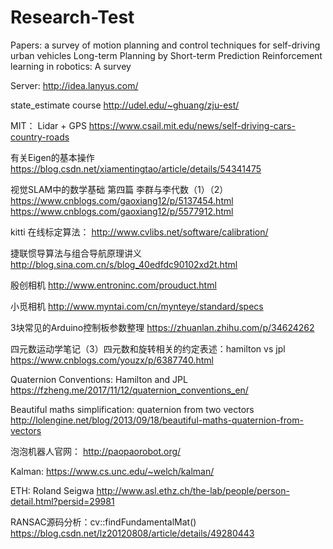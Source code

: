 # Research-Test

Papers:
a survey of motion planning and control techniques for self-driving urban vehicles
Long-term Planning by Short-term Prediction
Reinforcement learning in robotics: A survey

Server:
http://idea.lanyus.com/

state_estimate course
http://udel.edu/~ghuang/zju-est/

MIT： Lidar + GPS
https://www.csail.mit.edu/news/self-driving-cars-country-roads

有关Eigen的基本操作
https://blog.csdn.net/xiamentingtao/article/details/54341475

视觉SLAM中的数学基础 第四篇 李群与李代数（1）（2）
https://www.cnblogs.com/gaoxiang12/p/5137454.html
https://www.cnblogs.com/gaoxiang12/p/5577912.html

kitti 在线标定算法：
http://www.cvlibs.net/software/calibration/

捷联惯导算法与组合导航原理讲义
http://blog.sina.com.cn/s/blog_40edfdc90102xd2t.html

殷创相机
http://www.entroninc.com/prouduct.html

小觅相机
http://www.myntai.com/cn/mynteye/standard/specs

3块常见的Arduino控制板参数整理
https://zhuanlan.zhihu.com/p/34624262

四元数运动学笔记（3）四元数和旋转相关的约定表述：hamilton vs jpl
https://www.cnblogs.com/youzx/p/6387740.html

Quaternion Conventions: Hamilton and JPL
https://fzheng.me/2017/11/12/quaternion_conventions_en/

Beautiful maths simplification: quaternion from two vectors
http://lolengine.net/blog/2013/09/18/beautiful-maths-quaternion-from-vectors

泡泡机器人官网：
http://paopaorobot.org/

Kalman:
https://www.cs.unc.edu/~welch/kalman/

ETH:  Roland Seigwa
http://www.asl.ethz.ch/the-lab/people/person-detail.html?persid=29981

RANSAC源码分析：cv::findFundamentalMat()
https://blog.csdn.net/lz20120808/article/details/49280443
